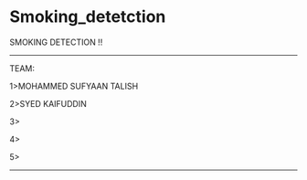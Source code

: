 # Smoking_detetction
SMOKING DETECTION !!

*************************************************************************************************************************************************************************

TEAM:

1>MOHAMMED SUFYAAN TALISH

2>SYED KAIFUDDIN

3>

4>

5>

*************************************************************************************************************************************************************************
